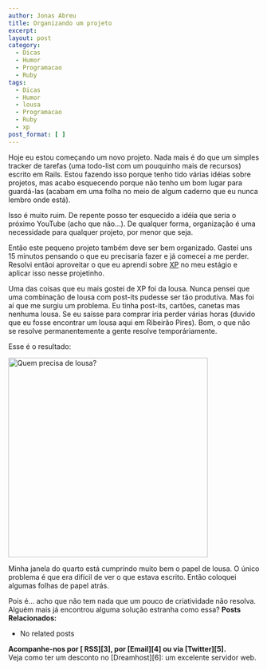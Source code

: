```yaml
---
author: Jonas Abreu
title: Organizando um projeto
excerpt:
layout: post
category:
  - Dicas
  - Humor
  - Programacao
  - Ruby
tags:
  - Dicas
  - Humor
  - lousa
  - Programacao
  - Ruby
  - xp
post_format: [ ]
---
```

Hoje eu estou começando um novo projeto. Nada mais é do que um simples tracker de tarefas (uma todo-list com um pouquinho mais de recursos) escrito em Rails. Estou fazendo isso porque tenho tido várias idéias sobre projetos, mas acabo esquecendo porque não tenho um bom lugar para guardá-las (acabam em uma folha no meio de algum caderno que eu nunca lembro onde está).

Isso é muito ruim. De repente posso ter esquecido a idéia que seria o próximo YouTube (acho que não…). De qualquer forma, organização é uma necessidade para qualquer projeto, por menor que seja. 

Então este pequeno projeto também deve ser bem organizado. Gastei uns 15 minutos pensando o que eu precisaria fazer e já comecei a me perder. Resolvi entãoi aproveitar o que eu aprendi sobre [XP][1] no meu estágio e aplicar isso nesse projetinho.

Uma das coisas que eu mais gostei de XP foi da lousa. Nunca pensei que uma combinação de lousa com post-its pudesse ser tão produtiva. Mas foi aí que me surgiu um problema. Eu tinha post-its, cartões, canetas mas nenhuma lousa. Se eu saísse para comprar iria perder várias horas (duvido que eu fosse encontrar um lousa aqui em Ribeirão Pires). Bom, o que não se resolve permanentemente a gente resolve temporáriamente.

Esse é o resultado:

<img width = "400px" src="http://vidageek.net/public/images/janela.jpg" alt="Quem precisa de lousa?" />

Minha janela do quarto está cumprindo muito bem o papel de lousa. O único problema é que era difícil de ver o que estava escrito. Então coloquei algumas folhas de papel atrás.

Pois é… acho que não tem nada que um pouco de criatividade não resolva. Alguém mais já encontrou alguma solução estranha como essa? 
**Posts Relacionados:** 
*   No related posts









**Acompanhe-nos por [ RSS][3], por [Email][4] ou via [Twitter][5].**  
Veja como ter um desconto no [Dreamhost][6]: um excelente servidor web.

 [1]: http://en.wikipedia.org/wiki/Extreme_Programming
 [2]: https://twitter.com/share




